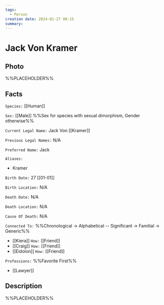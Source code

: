 ```yaml
---
tags:
  - Person
creation date: 2024-01-27 00:15
summary:
---
```

# Jack Von Kramer

## Photo

%%PLACEHOLDER%%

## Facts

`Species:` [[Human]]

`Sex:` [[Male]] %%Sex for species with sexual dimorphism, Gender otherwise%%

`Current Legal Name:` Jack Von [[Kramer]]

`Previous Legal Names:` N/A

`Preferred Name:` Jack

`Aliases:`
- Kramer

`Birth Date:` 27 [[01-01]]

`Birth Location:` N/A

`Death Date:` N/A

`Death Location:` N/A

`Cause Of Death:` N/A

`Connected To:` %%Chronological -> Alphabetical -- Significant -> Familial -> Generic%%
- [[Kiera]] `How:` [[Friend]]
- [[Craig]] `How:` [[Friend]]
- [[Eidolon]] `How:` [[Friend]]

`Professions:` %%Favorite First%%
- [[Lawyer]]

## Description

%%PLACEHOLDER%%

